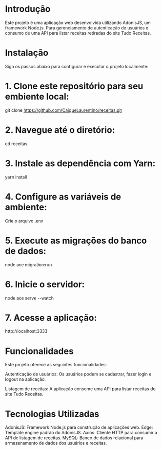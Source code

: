 # Introdução
Este projeto é uma aplicação web desenvolvida utilizando AdonisJS, um framework Node.js.
Para gerenciamento de autenticação de usuários e consumo de uma API para listar receitas 
retiradas do site Tudo Receitas.

# Instalação
Siga os passos abaixo para configurar e executar o projeto localmente:

# 1. Clone este repositório para seu embiente local:
git clone https://github.com/CaiqueLaurentino/receitas.git

# 2. Navegue até o diretório:
cd receitas

# 3. Instale as dependência com Yarn:
yarn install

# 4. Configure as variáveis de ambiente:
Crie o arquivo .env

# 5. Execute as migrações do banco de dados:
node ace migration:run

# 6. Inicie o servidor:
node ace serve --watch

# 7. Acesse a aplicação:
http://localhost:3333

# Funcionalidades
Este projeto oferece as seguintes funcionalidades:

Autenticação de usuários: 
Os usuários podem se cadastrar, fazer login e logout na aplicação.

Listagem de receitas: 
A aplicação consome uma API para listar receitas do site Tudo Receitas.

# Tecnologias Utilizadas
AdonisJS: Framework Node.js para construção de aplicações web.
Edge: Template engine padrão do AdonisJS.
Axios: Cliente HTTP para consumir a API de listagem de receitas.
MySQL: Banco de dados relacional para armazenamento de dados dos usuários e receitas.
